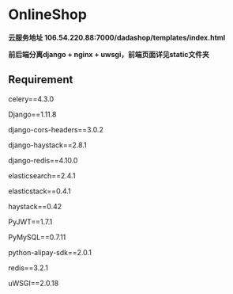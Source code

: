 # OnlineShop

**云服务地址 106.54.220.88:7000/dadashop/templates/index.html**

**前后端分离django + nginx + uwsgi，前端页面详见static文件夹**



## Requirement

celery==4.3.0

Django==1.11.8

django-cors-headers==3.0.2

django-haystack==2.8.1

django-redis==4.10.0

elasticsearch==2.4.1

elasticstack==0.4.1

haystack==0.42

PyJWT==1.7.1

PyMySQL==0.7.11

python-alipay-sdk==2.0.1

redis==3.2.1

uWSGI==2.0.18



